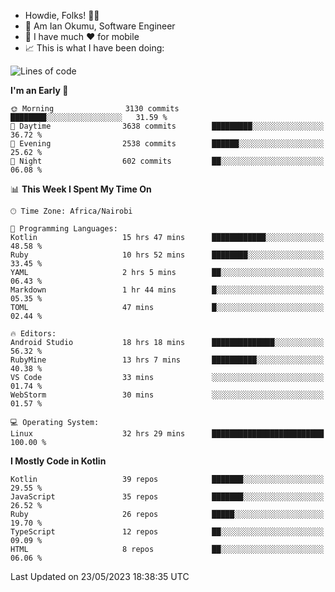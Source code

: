 
* Howdie, Folks! 👋🤓
* 🤪 Am Ian Okumu, Software Engineer
* 📱 I have much ❤️ for mobile
* 📈 This is what I have been doing:
  
<!-- <a href="https://otsembo.github.io/OtsemboPortfolio/" style="margin-right:.5%; margin-top=.5%;">
  <img align="center" src="https://github-readme-stats.vercel.app/api/top-langs/?username=otsembo&layout=compact" />
</a> -->

<!--START_SECTION:waka-->
![Lines of code](https://img.shields.io/badge/From%20Hello%20World%20I%27ve%20Written-7.6%20million%20lines%20of%20code-blue)

**I'm an Early 🐤** 

```text
🌞 Morning                3130 commits        ████████░░░░░░░░░░░░░░░░░   31.59 % 
🌆 Daytime                3638 commits        █████████░░░░░░░░░░░░░░░░   36.72 % 
🌃 Evening                2538 commits        ██████░░░░░░░░░░░░░░░░░░░   25.62 % 
🌙 Night                  602 commits         ██░░░░░░░░░░░░░░░░░░░░░░░   06.08 % 
```


📊 **This Week I Spent My Time On** 

```text
🕑︎ Time Zone: Africa/Nairobi

💬 Programming Languages: 
Kotlin                   15 hrs 47 mins      ████████████░░░░░░░░░░░░░   48.58 % 
Ruby                     10 hrs 52 mins      ████████░░░░░░░░░░░░░░░░░   33.45 % 
YAML                     2 hrs 5 mins        ██░░░░░░░░░░░░░░░░░░░░░░░   06.43 % 
Markdown                 1 hr 44 mins        █░░░░░░░░░░░░░░░░░░░░░░░░   05.35 % 
TOML                     47 mins             █░░░░░░░░░░░░░░░░░░░░░░░░   02.44 % 

🔥 Editors: 
Android Studio           18 hrs 18 mins      ██████████████░░░░░░░░░░░   56.32 % 
RubyMine                 13 hrs 7 mins       ██████████░░░░░░░░░░░░░░░   40.38 % 
VS Code                  33 mins             ░░░░░░░░░░░░░░░░░░░░░░░░░   01.74 % 
WebStorm                 30 mins             ░░░░░░░░░░░░░░░░░░░░░░░░░   01.57 % 

💻 Operating System: 
Linux                    32 hrs 29 mins      █████████████████████████   100.00 % 
```

**I Mostly Code in Kotlin** 

```text
Kotlin                   39 repos            ███████░░░░░░░░░░░░░░░░░░   29.55 % 
JavaScript               35 repos            ███████░░░░░░░░░░░░░░░░░░   26.52 % 
Ruby                     26 repos            █████░░░░░░░░░░░░░░░░░░░░   19.70 % 
TypeScript               12 repos            ██░░░░░░░░░░░░░░░░░░░░░░░   09.09 % 
HTML                     8 repos             ██░░░░░░░░░░░░░░░░░░░░░░░   06.06 % 
```




 Last Updated on 23/05/2023 18:38:35 UTC
<!--END_SECTION:waka-->

<br />
<br />
<br />
<br />
<br />
  
  </div>
<!---
otsembo/otsembo is a ✨ special ✨ repository because its `README.md` (this file) appears on your GitHub profile.
You can click the Preview link to take a look at your changes.
--->
